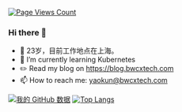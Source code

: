 [![Page Views Count](https://badges.toozhao.com/badges/01F2D1PGSJRTZ6Y9P0KBAZGDF5/green.svg)](https://blog.bwcxtech.com)

### Hi there 👋

<!--
- 🔭 I’m currently working on ...
- 🌱 I’m currently learning ...
- 👯 I’m looking to collaborate on ...
- 🤔 I’m looking for help with ...
- 💬 Ask me about ...
- 📫 How to reach me: ...
- 😄 Pronouns: ...
- ⚡ Fun fact: ...
-->

- 🤔 23岁，目前工作地点在上海。
- 🌱 I’m currently learning Kubernetes
- ✏️ Read my blog on https://blog.bwcxtech.com
- 📫 How to reach me: yaokun@bwcxtech.com



[![我的 GitHub 数据](https://github-readme-stats.vercel.app/api?username=bwcxyk&show_icons=true)](https://blog.bwcxtech.com)
[![Top Langs](https://github-readme-stats.vercel.app/api/top-langs/?username=bwcxyk&layout=compact&langs_count=10)](https://blog.bwcxtech.com)

<!--
[![我的 GitHub 数据](https://github-readme-stats.vercel.app/api?username=bwcxyk&show_icons=true&icon_color=CE1D2D&text_color=718096&bg_color=ffffff&hide_title=true)]()
[<img src="https://github-readme-stats.vercel.app/api/top-langs/?username=bwcxyk&amp;layout=compact" align="right"/>](https://blog.bwcxtech.com)
[![Top Langs](https://github-readme-stats.vercel.app/api/top-langs/?username=bwcxyk&layout=compact)](https://blog.bwcxtech.com)
-->
